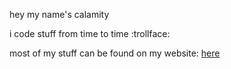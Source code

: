 hey my name's calamity

i code stuff from time to time :trollface:

most of my stuff can be found on my website: [here](https://calamity34.github.io/)

